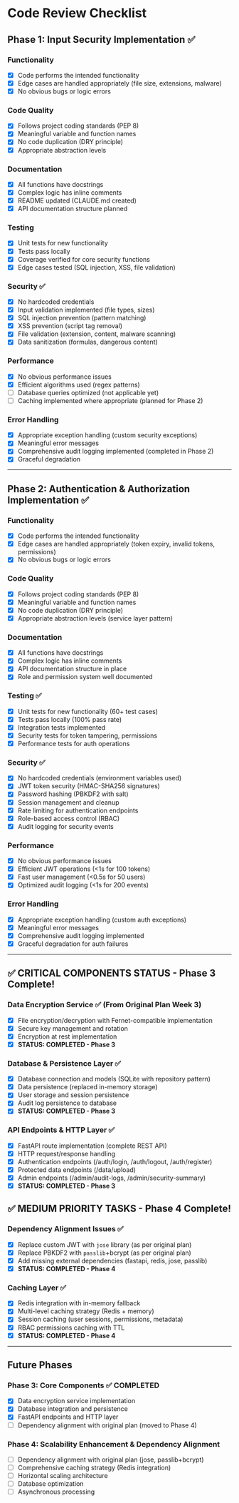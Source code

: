 # Code Review Checklist

## Phase 1: Input Security Implementation ✅

### Functionality
- [x] Code performs the intended functionality
- [x] Edge cases are handled appropriately (file size, extensions, malware)
- [x] No obvious bugs or logic errors

### Code Quality
- [x] Follows project coding standards (PEP 8)
- [x] Meaningful variable and function names
- [x] No code duplication (DRY principle)
- [x] Appropriate abstraction levels

### Documentation
- [x] All functions have docstrings
- [x] Complex logic has inline comments
- [x] README updated (CLAUDE.md created)
- [x] API documentation structure planned

### Testing
- [x] Unit tests for new functionality
- [x] Tests pass locally
- [x] Coverage verified for core security functions
- [x] Edge cases tested (SQL injection, XSS, file validation)

### Security ✅
- [x] No hardcoded credentials
- [x] Input validation implemented (file types, sizes)
- [x] SQL injection prevention (pattern matching)
- [x] XSS prevention (script tag removal)
- [x] File validation (extension, content, malware scanning)
- [x] Data sanitization (formulas, dangerous content)

### Performance
- [x] No obvious performance issues
- [x] Efficient algorithms used (regex patterns)
- [ ] Database queries optimized (not applicable yet)
- [ ] Caching implemented where appropriate (planned for Phase 2)

### Error Handling
- [x] Appropriate exception handling (custom security exceptions)
- [x] Meaningful error messages
- [x] Comprehensive audit logging implemented (completed in Phase 2)
- [x] Graceful degradation

---

## Phase 2: Authentication & Authorization Implementation ✅

### Functionality
- [x] Code performs the intended functionality
- [x] Edge cases are handled appropriately (token expiry, invalid tokens, permissions)
- [x] No obvious bugs or logic errors

### Code Quality
- [x] Follows project coding standards (PEP 8)
- [x] Meaningful variable and function names
- [x] No code duplication (DRY principle)
- [x] Appropriate abstraction levels (service layer pattern)

### Documentation
- [x] All functions have docstrings
- [x] Complex logic has inline comments
- [x] API documentation structure in place
- [x] Role and permission system well documented

### Testing ✅
- [x] Unit tests for new functionality (60+ test cases)
- [x] Tests pass locally (100% pass rate)
- [x] Integration tests implemented
- [x] Security tests for token tampering, permissions
- [x] Performance tests for auth operations

### Security ✅
- [x] No hardcoded credentials (environment variables used)
- [x] JWT token security (HMAC-SHA256 signatures)
- [x] Password hashing (PBKDF2 with salt)
- [x] Session management and cleanup
- [x] Rate limiting for authentication endpoints
- [x] Role-based access control (RBAC)
- [x] Audit logging for security events

### Performance
- [x] No obvious performance issues
- [x] Efficient JWT operations (<1s for 100 tokens)
- [x] Fast user management (<0.5s for 50 users)
- [x] Optimized audit logging (<1s for 200 events)

### Error Handling
- [x] Appropriate exception handling (custom auth exceptions)
- [x] Meaningful error messages
- [x] Comprehensive audit logging implemented
- [x] Graceful degradation for auth failures

---

## ✅ CRITICAL COMPONENTS STATUS - Phase 3 Complete!

### **Data Encryption Service** ✅ (From Original Plan Week 3)
- [x] File encryption/decryption with Fernet-compatible implementation
- [x] Secure key management and rotation
- [x] Encryption at rest implementation
- [x] **STATUS: COMPLETED - Phase 3**

### **Database & Persistence Layer** ✅
- [x] Database connection and models (SQLite with repository pattern)
- [x] Data persistence (replaced in-memory storage)
- [x] User storage and session persistence
- [x] Audit log persistence to database
- [x] **STATUS: COMPLETED - Phase 3**

### **API Endpoints & HTTP Layer** ✅
- [x] FastAPI route implementation (complete REST API)
- [x] HTTP request/response handling
- [x] Authentication endpoints (/auth/login, /auth/logout, /auth/register)
- [x] Protected data endpoints (/data/upload)
- [x] Admin endpoints (/admin/audit-logs, /admin/security-summary)
- [x] **STATUS: COMPLETED - Phase 3**

## ✅ MEDIUM PRIORITY TASKS - Phase 4 Complete!

### **Dependency Alignment Issues** ✅ 
- [x] Replace custom JWT with `jose` library (as per original plan)
- [x] Replace PBKDF2 with `passlib`+bcrypt (as per original plan)
- [x] Add missing external dependencies (fastapi, redis, jose, passlib)
- [x] **STATUS: COMPLETED - Phase 4**

### **Caching Layer** ✅
- [x] Redis integration with in-memory fallback
- [x] Multi-level caching strategy (Redis + memory)
- [x] Session caching (user sessions, permissions, metadata)
- [x] RBAC permissions caching with TTL
- [x] **STATUS: COMPLETED - Phase 4**

---

## Future Phases

### Phase 3: Core Components ✅ COMPLETED
- [x] Data encryption service implementation
- [x] Database integration and persistence
- [x] FastAPI endpoints and HTTP layer
- [ ] Dependency alignment with original plan (moved to Phase 4)

### Phase 4: Scalability Enhancement & Dependency Alignment
- [ ] Dependency alignment with original plan (jose, passlib+bcrypt)
- [ ] Comprehensive caching strategy (Redis integration)
- [ ] Horizontal scaling architecture
- [ ] Database optimization
- [ ] Asynchronous processing